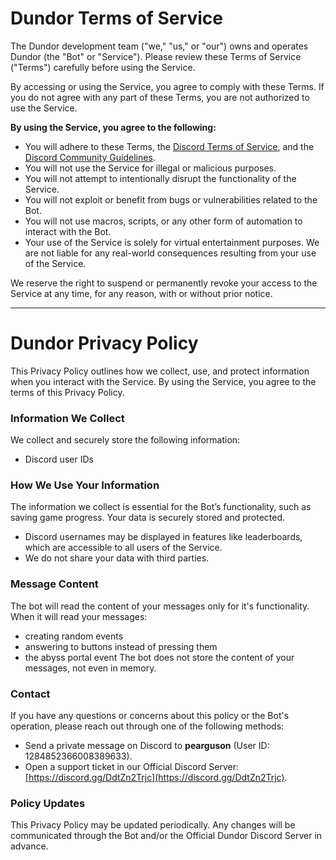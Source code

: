 # Dundor Terms of Service  

The Dundor development team ("we," "us," or "our") owns and operates Dundor (the "Bot" or "Service"). Please review these Terms of Service ("Terms") carefully before using the Service.  

By accessing or using the Service, you agree to comply with these Terms. If you do not agree with any part of these Terms, you are not authorized to use the Service.  

**By using the Service, you agree to the following:**  

- You will adhere to these Terms, the [Discord Terms of Service](https://discord.com/terms), and the [Discord Community Guidelines](https://discord.com/guidelines).  
- You will not use the Service for illegal or malicious purposes.  
- You will not attempt to intentionally disrupt the functionality of the Service.  
- You will not exploit or benefit from bugs or vulnerabilities related to the Bot.  
- You will not use macros, scripts, or any other form of automation to interact with the Bot.  
- Your use of the Service is solely for virtual entertainment purposes. We are not liable for any real-world consequences resulting from your use of the Service.  

We reserve the right to suspend or permanently revoke your access to the Service at any time, for any reason, with or without prior notice.  

---  

# Dundor Privacy Policy  

This Privacy Policy outlines how we collect, use, and protect information when you interact with the Service. By using the Service, you agree to the terms of this Privacy Policy.  

### Information We Collect  

We collect and securely store the following information:  
- Discord user IDs  

### How We Use Your Information  

The information we collect is essential for the Bot’s functionality, such as saving game progress. Your data is securely stored and protected.  

- Discord usernames may be displayed in features like leaderboards, which are accessible to all users of the Service.  
- We do not share your data with third parties.  

### Message Content

The bot will read the content of your messages only for it's functionality.
When it will read your messages:
- creating random events
- answering to buttons instead of pressing them
- the abyss portal event
The bot does not store the content of your messages, not even in memory.

### Contact  

If you have any questions or concerns about this policy or the Bot's operation, please reach out through one of the following methods:  
- Send a private message on Discord to **pearguson** (User ID: 1284852366008389633).  
- Open a support ticket in our Official Discord Server: [https://discord.gg/DdtZn2Trjc](https://discord.gg/DdtZn2Trjc).  

### Policy Updates  

This Privacy Policy may be updated periodically. Any changes will be communicated through the Bot and/or the Official Dundor Discord Server in advance.  
